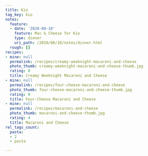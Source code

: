 ```yaml
---
title: Kio
tag_key: kio
notes:
  feature:
  - date: '2020-08-10'
    feature: Mac & Cheese for Kio
    type: dinner
    uri_path: /2020/08/10/notes/dinner.html
  rough: []
recipes:
- mine: null
  permalink: /recipes/creamy-weeknight-macaroni-and-cheese
  photo_thumb: creamy-weeknight-macaroni-and-cheese-thumb.jpg
  rating: 0
  title: Creamy Weeknight Macaroni and Cheese
- mine: null
  permalink: /recipes/four-cheese-macaroni-and-cheese
  photo_thumb: four-cheese-macaroni-and-cheese-thumb.jpg
  rating: 0
  title: Four-Cheese Macaroni and Cheese
- mine: null
  permalink: /recipes/macaroni-and-cheese
  photo_thumb: macaroni-and-cheese-thumb.jpg
  rating: 4
  title: Macaroni and Cheese
rel_tags_count:
  pasta:
  - 2
  - pasta

---
```

